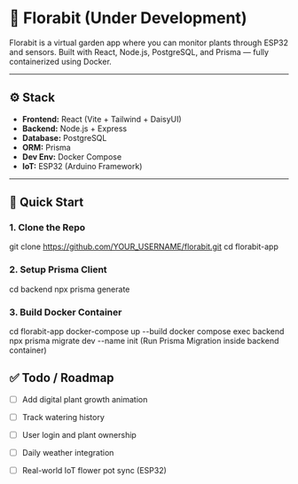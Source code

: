 # 🌿 Florabit (Under Development)

Florabit is a virtual garden app where you can monitor plants through ESP32 and sensors. Built with React, Node.js, PostgreSQL, and Prisma — fully containerized using Docker.

---

## ⚙️ Stack

- **Frontend:** React (Vite + Tailwind + DaisyUI)
- **Backend:** Node.js + Express
- **Database:** PostgreSQL
- **ORM:** Prisma
- **Dev Env:** Docker Compose
- **IoT:** ESP32 (Arduino Framework)
---

## 🚀 Quick Start

### 1. Clone the Repo

git clone https://github.com/YOUR_USERNAME/florabit.git
cd florabit-app

### 2. Setup Prisma Client

cd backend
npx prisma generate

### 3. Build Docker Container

cd florabit-app
docker-compose up --build
docker compose exec backend npx prisma migrate dev --name init (Run Prisma Migration inside backend container)

## ✅ Todo / Roadmap

- [ ] Add digital plant growth animation
- [ ] Track watering history
- [ ] User login and plant ownership
- [ ] Daily weather integration
- [ ] Real-world IoT flower pot sync (ESP32)


